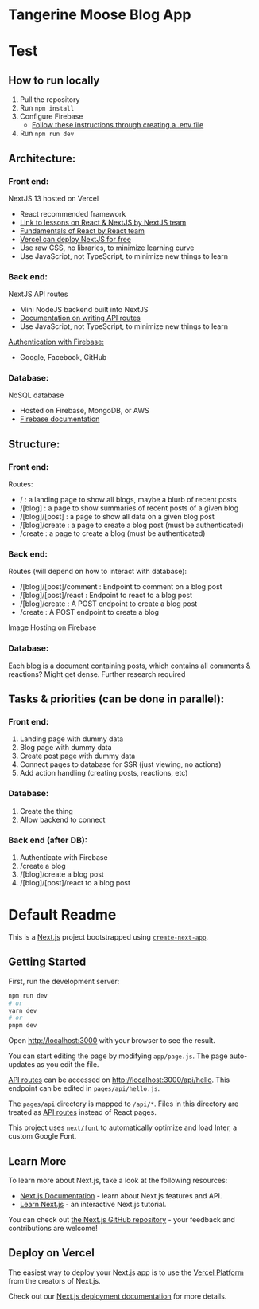# Tangerine Moose Blog App
# Test
## How to run locally

1. Pull the repository
2. Run `npm install`
3. Configure Firebase
   - [Follow these instructions through creating a .env file](https://www.freecodecamp.org/news/create-full-stack-app-with-nextjs13-and-firebase/)
4. Run `npm run dev`

## Architecture:

### Front end:

NextJS 13 hosted on Vercel

- React recommended framework
- [Link to lessons on React & NextJS by NextJS team](https://nextjs.org/learn/foundations/from-javascript-to-react)
- [Fundamentals of React by React team](https://react.dev/learn)
- [Vercel can deploy NextJS for free](https://vercel.com/home)
- Use raw CSS, no libraries, to minimize learning curve
- Use JavaScript, not TypeScript, to minimize new things to learn

### Back end:

NextJS API routes

- Mini NodeJS backend built into NextJS
- [Documentation on writing API routes](https://beta.nextjs.org/docs/routing/route-handlers)
- Use JavaScript, not TypeScript, to minimize new things to learn

[Authentication with Firebase:](https://firebase.google.com/docs/auth)

- Google, Facebook, GitHub

### Database:

NoSQL database

- Hosted on Firebase, MongoDB, or AWS
- [Firebase documentation](https://firebase.google.com/docs/database)

## Structure:

### Front end:

Routes:

- / : a landing page to show all blogs, maybe a blurb of recent posts
- /[blog] : a page to show summaries of recent posts of a given blog
- /[blog]/[post] : a page to show all data on a given blog post
- /[blog]/create : a page to create a blog post (must be authenticated)
- /create : a page to create a blog (must be authenticated)

### Back end:

Routes (will depend on how to interact with database):

- /[blog]/[post]/comment : Endpoint to comment on a blog post
- /[blog]/[post]/react : Endpoint to react to a blog post
- /[blog]/create : A POST endpoint to create a blog post
- /create : A POST endpoint to create a blog

Image Hosting on Firebase

### Database:

Each blog is a document containing posts, which contains all comments & reactions? Might get dense. Further research required

## Tasks & priorities (can be done in parallel):

### Front end:

1. Landing page with dummy data
2. Blog page with dummy data
3. Create post page with dummy data
4. Connect pages to database for SSR (just viewing, no actions)
5. Add action handling (creating posts, reactions, etc)

### Database:

1. Create the thing
2. Allow backend to connect

### Back end (after DB):

1. Authenticate with Firebase
2. /create a blog
3. /[blog]/create a blog post
4. /[blog]/[post]/react to a blog post

# Default Readme

This is a [Next.js](https://nextjs.org/) project bootstrapped using [`create-next-app`](https://github.com/vercel/next.js/tree/canary/packages/create-next-app).

## Getting Started

First, run the development server:

```bash
npm run dev
# or
yarn dev
# or
pnpm dev
```

Open [http://localhost:3000](http://localhost:3000) with your browser to see the result.

You can start editing the page by modifying `app/page.js`. The page auto-updates as you edit the file.

[API routes](https://nextjs.org/docs/api-routes/introduction) can be accessed on [http://localhost:3000/api/hello](http://localhost:3000/api/hello). This endpoint can be edited in `pages/api/hello.js`.

The `pages/api` directory is mapped to `/api/*`. Files in this directory are treated as [API routes](https://nextjs.org/docs/api-routes/introduction) instead of React pages.

This project uses [`next/font`](https://nextjs.org/docs/basic-features/font-optimization) to automatically optimize and load Inter, a custom Google Font.

## Learn More

To learn more about Next.js, take a look at the following resources:

- [Next.js Documentation](https://nextjs.org/docs) - learn about Next.js features and API.
- [Learn Next.js](https://nextjs.org/learn) - an interactive Next.js tutorial.

You can check out [the Next.js GitHub repository](https://github.com/vercel/next.js/) - your feedback and contributions are welcome!

## Deploy on Vercel

The easiest way to deploy your Next.js app is to use the [Vercel Platform](https://vercel.com/new?utm_medium=default-template&filter=next.js&utm_source=create-next-app&utm_campaign=create-next-app-readme) from the creators of Next.js.

Check out our [Next.js deployment documentation](https://nextjs.org/docs/deployment) for more details.
